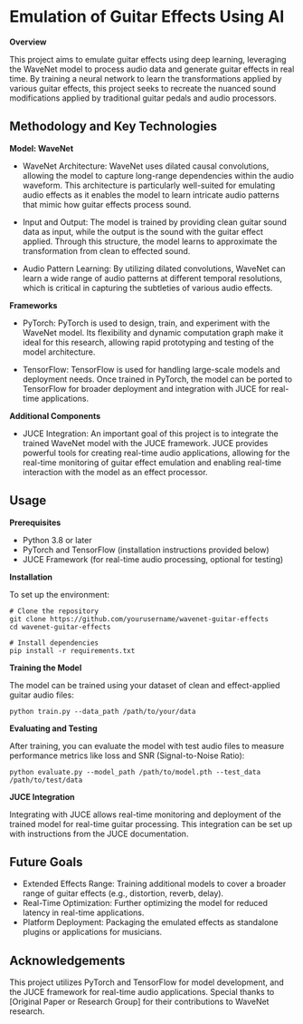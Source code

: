 # **Emulation of Guitar Effects Using AI**

**Overview**

This project aims to emulate guitar effects using deep learning, leveraging the WaveNet model to process audio data and generate guitar effects in real time. By training a neural network to learn the transformations applied by various guitar effects, this project seeks to recreate the nuanced sound modifications applied by traditional guitar pedals and audio processors.

## **Methodology and Key Technologies**

**Model: WaveNet**
- WaveNet Architecture: WaveNet uses dilated causal convolutions, allowing the model to capture long-range dependencies within the audio waveform. This architecture is particularly well-suited for emulating audio effects as it enables the model to learn intricate audio patterns that mimic how guitar effects process sound.

- Input and Output: The model is trained by providing clean guitar sound data as input, while the output is the sound with the guitar effect applied. Through this structure, the model learns to approximate the transformation from clean to effected sound.

- Audio Pattern Learning: By utilizing dilated convolutions, WaveNet can learn a wide range of audio patterns at different temporal resolutions, which is critical in capturing the subtleties of various audio effects.

**Frameworks**

- PyTorch: PyTorch is used to design, train, and experiment with the WaveNet model. Its flexibility and dynamic computation graph make it ideal for this research, allowing rapid prototyping and testing of the model architecture.

- TensorFlow: TensorFlow is used for handling large-scale models and deployment needs. Once trained in PyTorch, the model can be ported to TensorFlow for broader deployment and integration with JUCE for real-time applications.

**Additional Components**

- JUCE Integration: An important goal of this project is to integrate the trained WaveNet model with the JUCE framework. JUCE provides powerful tools for creating real-time audio applications, allowing for the real-time monitoring of guitar effect emulation and enabling real-time interaction with the model as an effect processor.

## **Usage**

**Prerequisites**

- Python 3.8 or later
- PyTorch and TensorFlow (installation instructions provided below)
- JUCE Framework (for real-time audio processing, optional for testing)

**Installation**

To set up the environment:
```
# Clone the repository
git clone https://github.com/yourusername/wavenet-guitar-effects
cd wavenet-guitar-effects

# Install dependencies
pip install -r requirements.txt
```

**Training the Model**

The model can be trained using your dataset of clean and effect-applied guitar audio files:
```
python train.py --data_path /path/to/your/data
```

**Evaluating and Testing**

After training, you can evaluate the model with test audio files to measure performance metrics like loss and SNR (Signal-to-Noise Ratio):

```
python evaluate.py --model_path /path/to/model.pth --test_data /path/to/test/data
```

**JUCE Integration**

Integrating with JUCE allows real-time monitoring and deployment of the trained model for real-time guitar processing. This integration can be set up with instructions from the JUCE documentation.

## **Future Goals**
- Extended Effects Range: Training additional models to cover a broader range of guitar effects (e.g., distortion, reverb, delay).
- Real-Time Optimization: Further optimizing the model for reduced latency in real-time applications.
- Platform Deployment: Packaging the emulated effects as standalone plugins or applications for musicians.

## **Acknowledgements**

This project utilizes PyTorch and TensorFlow for model development, and the JUCE framework for real-time audio applications. Special thanks to [Original Paper or Research Group] for their contributions to WaveNet research.
